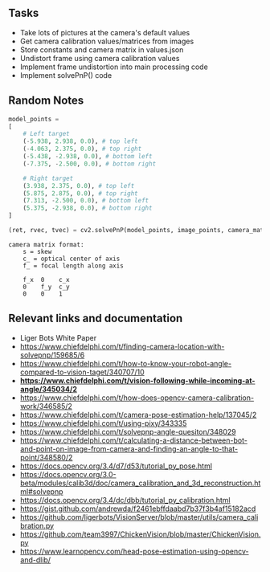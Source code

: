## Tasks

- Take lots of pictures at the camera's default values
- Get camera calibration values/matrices from images
- Store constants and camera matrix in values.json
- Undistort frame using camera calibration values
- Implement frame undistortion into main processing code
- Implement solvePnP() code


## Random Notes

```python
model_points =
[
    # Left target
    (-5.938, 2.938, 0.0), # top left
    (-4.063, 2.375, 0.0), # top right
    (-5.438, -2.938, 0.0), # bottom left
    (-7.375, -2.500, 0.0), # bottom right

    # Right target
    (3.938, 2.375, 0.0), # top left
    (5.875, 2.875, 0.0), # top right
    (7.313, -2.500, 0.0), # bottom left
    (5.375, -2.938, 0.0), # bottom right
]

(ret, rvec, tvec) = cv2.solvePnP(model_points, image_points, camera_matrix, dist_coeffs)
```
```
camera matrix format:
    s = skew
    c_ = optical center of axis
    f_ = focal length along axis

    f_x  0    c_x
    0    f_y  c_y
    0    0    1
```

## Relevant links and documentation

* Liger Bots White Paper
* https://www.chiefdelphi.com/t/finding-camera-location-with-solvepnp/159685/6
* https://www.chiefdelphi.com/t/how-to-know-your-robot-angle-compared-to-vision-taget/340707/10
* **https://www.chiefdelphi.com/t/vision-following-while-incoming-at-angle/345034/2**
* https://www.chiefdelphi.com/t/how-does-opencv-camera-calibration-work/346585/2
* https://www.chiefdelphi.com/t/camera-pose-estimation-help/137045/2
* https://www.chiefdelphi.com/t/using-pixy/343335
* https://www.chiefdelphi.com/t/solvepnp-angle-quesiton/348029
* https://www.chiefdelphi.com/t/calculating-a-distance-between-bot-and-point-on-image-from-camera-and-finding-an-angle-to-that-point/348580/2
* https://docs.opencv.org/3.4/d7/d53/tutorial_py_pose.html
* https://docs.opencv.org/3.0-beta/modules/calib3d/doc/camera_calibration_and_3d_reconstruction.html#solvepnp
* https://docs.opencv.org/3.4/dc/dbb/tutorial_py_calibration.html
* https://gist.github.com/andrewda/f2461ebffdaabd7b37f3b4af15182acd
* https://github.com/ligerbots/VisionServer/blob/master/utils/camera_calibration.py
* https://github.com/team3997/ChickenVision/blob/master/ChickenVision.py
* https://www.learnopencv.com/head-pose-estimation-using-opencv-and-dlib/
